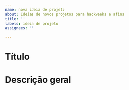 ```yaml
---
name: nova ideia de projeto
about: Ideias de novos projetos para hackweeks e afins
title: ''
labels: ideia de projeto
assignees: ''

---
```


# Título

# Descrição geral
